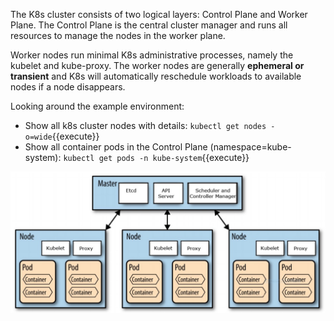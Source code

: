 
The K8s cluster consists of two logical layers: Control Plane and Worker Plane. The Control Plane is the central cluster manager and runs all resources to manage the nodes in the worker plane. 

Worker nodes run minimal K8s administrative processes, namely the kubelet and kube-proxy. The worker nodes are generally **ephemeral or transient** and K8s will automatically reschedule workloads to available nodes if a node disappears.

Looking around the example environment:

* Show all k8s cluster nodes with details: `kubectl get nodes -o=wide`{{execute}}
* Show all container pods in the Control Plane (namespace=kube-system): `kubectl get pods -n kube-system`{{execute}}

![K8s-Cluster-Architecture](./assets/k8s_cluster.png)

